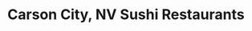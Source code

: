 ---
layout: city
title: Carson City, NV Sushi Restaurants
permalink: /nevada/carson-city/
stateAbbr: NV
stateName: Nevada
cityName: Carson City
---